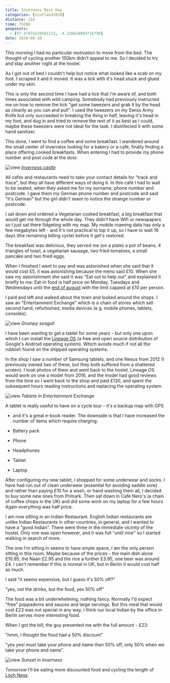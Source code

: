 ```yaml
--- 
title: Inverness Rest Day
categories: [scotland2020]
distance: 116
time: 7h28m
geopoints: 
  - [57.47874220561133, -4.226818084716798]
date: 2020-08-10
---
```


This morning I had no particular motivation to move from the bed. The thought
of cycling another 150km didn't appeal to me. So I decided to try and stay
another night at the hostel.

As I got out of bed I couldn't help but notice what looked like a scab on my
foot. I scraped it and it moved. It was a tick with it's head stuck and glued
under my skin.

This is only the second time I have had a tick that I'm aware of, and both
times associated with wild camping. Somebody had previously instructed me on
how to remove the tick "get some tweezers and grab it by the head as cleanly
as you can and pull". I used the tweezers on my Swiss Army Knife but only
succeeded in breaking the thing in half, leaving it's head in my foot, and dug
in and tried to remove the rest of it as best as I could, maybe these tweezers
were not ideal for the task. I disinfected it with some hand sanitizer.

This done, I went to find a coffee and some breakfast. I wandered around the
small center of Inverness looking for a bakery or a café, finally finding a
place offering cooked breakfasts. When entering I had to provide my phone
number and post code at the door.

![view](/images/scotland/2020-08-10-4.jpg)
_[Inverness castle](https://en.wikipedia.org/wiki/Inverness_Castle)_

All cafes and restaurants need to take your contact details for "track and
trace", but they all have different ways of doing it. In this café I had to
wait to be seated, when they asked me for my surname, phone number and
postcode. I gave them my German phone number and postcode and said "it's
German" but the girl didn't seem to notice the strange number or postcode.

I sat down and ordered a Vegetarian cooked breakfast, a big breakfast that
would get me through the whole day. They didn't have Wifi or newspapers so I
just sat there fidgeting with my map. My mobile roaming data has only a few
megabytes left - and it's not practical to top it up, so I have to wait 16
days (the remaining billing cycle) before it get's restored.

The breakfast was delicious, they served me (on a plate) a pot of beans, 4
triangles of toast, a vegetarian sausage, two fried tomatoes, a small pancake
and two fried eggs. 

When I finished I went to pay and was astonished when she said that it would
cost £5, it was astonishing because the menu said £10. When she saw my
astonishment she said it was "Eat out to help out" and explained it
briefly to me:  Eat-in food is half price on Monday, Tuesdays and Wednesdays
until the [end of august](https://www.gov.uk/guidance/get-a-discount-with-the-eat-out-to-help-out-scheme) with the limit capped at £10 per person.

I paid and left and walked about the town and looked around the shops. I saw
an "Entertainment Exchange" which is a chain of stores which sell second hand,
refurbished, media devices (e.g. mobile phones, tablets, consoles).

![view](/images/scotland/2020-08-10-2.jpg)
_Grumpy seagull_

I have been wanting to get a tablet for some years - but only one upon which I
can install the [Lineage OS](https://lineageos.org/) (a free and open source
distribution of Google's Android operating system). Which avoids much if not
all the rubbish found on the shipped operating systems.

In the shop I saw a number of Samsung tablets, and one Nexus from 2012 (I
previously owned two of these, but they both suffered from a shattered
screen). I took photos of them and went back to the hostel, Lineage OS would
work on one a model from 2016, and the model had good reviews from the time so
I went back to the shop and paid £130, and spent the subsequent hours
reading instructions and replacing the operating system.

![view](/images/scotland/2020-08-10-1.jpg)
_Tablets in Entertainment Exchange_

A tablet is really useful to have on a cycle tour - it's a backup map with GPS
- and it's a great e-book reader. The downside is that I have increased the
number of items which require charging:

- Battery pack
- Phone
- Headphones
- Tablet
- Laptop

After configuring my new tablet, I shopped for some underwear and socks. I
have had run out of clean underwear (essential for avoiding saddle sore) and
rather than paying £10 for a wash, or hand washing them all, I decided to buy
some new ones from Primark. Then sat down in Café Nero's (a chain of coffee chops
in the UK) and did some work on my laptop for a few hours. Again everything
was half price.

I am now sitting in an Indian Restaurant. English Indian restaurants are
unlike Indian Restaurants in other countries, in general, and I wanted to have
a "good Indian". There were three in the immediate vicinity of the hostel.
Only one was open however, and it was full "until nine" so I started walking
in search of more.

The one I'm sitting in seems to have ample space, I am the only person sitting
in this room. Maybe because of the prices - the main dish alone £10.95, the
Naan £2.95 and the rice a further £3.95, one beer was around £4. I can't
remember if this is normal in UK, but in Berlin it would cost half as much.

I said "it seems expensive, but I guess it's 50% off?" 

"yes, not the drinks, but the food, yes 50% off"

The food was a bit underwhelming, nothing fancy. Normally I'd expect "free"
poppadoms and sauces and large servings. But this meal that would cost £23 was
not special in any way, I think our local Indian by the office in Berlin serves
more interesting food.

When I got the bill, the guy presented me with the full amount - £23:

"hmm, I thought the food had a 50% discount"

"yes yes! must take your phone and name then 50% off, only 50% when we take
your phone and name".

![view](/images/scotland/2020-08-10-3.jpg)
_Sunset in Inverness_

Tomorrow I'll be eating more discounted food and cycling the length of [Loch
Ness](https://en.wikipedia.org/wiki/Loch_ness).
